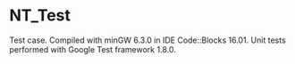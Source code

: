 # NT_Test
Test case.
Compiled with minGW 6.3.0 in IDE Code::Blocks 16.01. Unit tests performed with Google Test framework 1.8.0.
